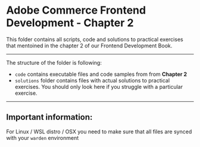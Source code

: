 # Adobe Commerce Frontend Development - Chapter 2

This folder contains all scripts, code and solutions to practical exercises that mentoined in the chapter 2 of our Frontend Development Book.

---
The structure of the folder is following:
* `code` contains executable files and code samples from from **Chapter 2**
* `solutions` folder contains files with actual solutions to practical exercises. You should only look here if you struggle with a particular exercise. 

---
## Important information:
For Linux / WSL distro / OSX you need to make sure that all files are synced with your `warden` environment


